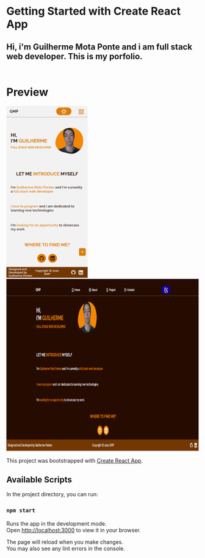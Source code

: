 # Getting Started with Create React App

## Hi, i'm Guilherme Mota Ponte and i am full stack web developer. This is my porfolio. <br><br>


# Preview
<div>
  <img height="450em" src="./src/assets/img/Readme/portfolio_mobile.png" atl="portfolio mobile">
  <img width="750em" height="450em"src="./src/assets/img/Readme/portfolio_desktop.png" atl="portfolio mobile">
</div> 


This project was bootstrapped with [Create React App](https://github.com/facebook/create-react-app).

## Available Scripts

In the project directory, you can run:

### `npm start`

Runs the app in the development mode.\
Open [http://localhost:3000](http://localhost:3000) to view it in your browser.

The page will reload when you make changes.\
You may also see any lint errors in the console.

